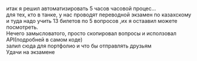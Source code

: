итак  я решил автоматизировать 5 часов часовой процес...  
для  тех, кто в танке, у нас проводят переводной экзамен по казахскому и туда надо учить 13 билетов по 5 вопросов ,их я остаавил можете посмотреть.  
Нечего замысловатого, просто скопировал вопросы и исползовал API(подробней в самом коде)  
залил сюда для портфолио и что бы отправлять друзьям  
Удачи на экзамене  
